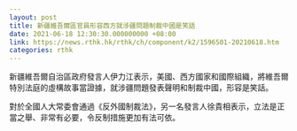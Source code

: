 ```yaml
---
layout: post
title: 新疆維吾爾區官員形容西方就涉疆問題制裁中國是笑話
date: 2021-06-18 12:30:30.000000000 +08:00
link: https://news.rthk.hk/rthk/ch/component/k2/1596501-20210618.htm
categories: rthk
---
```


新疆維吾爾自治區政府發言人伊力江表示，美國、西方國家和國際組織，將維吾爾特別法庭的虛構故事當證據，就涉疆問題發表聲明和制裁中國，形容是笑話。

對於全國人大常委會通過《反外國制裁法》，另一名發言人徐貴相表示，立法是正當之舉、非常有必要，令反制措施更加有法可依。
